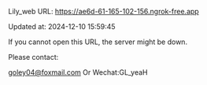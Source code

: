 Lily_web URL: https://ae6d-61-165-102-156.ngrok-free.app

Updated at: 2024-12-10 15:59:45

If you cannot open this URL, the server might be down.

Please contact: 

goley04@foxmail.com Or Wechat:GL_yeaH